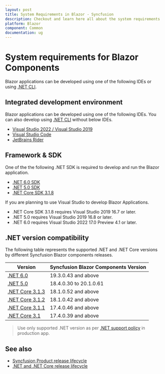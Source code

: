 ```yaml
---
layout: post
title: System Requirements in Blazor - Syncfusion
description: Checkout and learn here all about the system requirements needed to use Syncfusion Blazor Components.
platform: Blazor
component: Common
documentation: ug
---
```


# System requirements for Blazor Components

Blazor applications can be developed using one of the following IDEs or using [.NET CLI](https://docs.microsoft.com/en-us/dotnet/core/tools/).

## Integrated development environment

Blazor applications can be developed using one of the following IDEs. You can also develop using [.NET CLI](https://docs.microsoft.com/en-us/dotnet/core/tools/) without below IDEs.

* [Visual Studio 2022 / Visual Studio 2019](https://visualstudio.microsoft.com/vs/)
* [Visual Studio Code](https://code.visualstudio.com/download)
* [JetBrains Rider](https://www.jetbrains.com/rider/)

## Framework & SDK

One of the the following .NET SDK is required to develop and run the Blazor application.

* [.NET 6.0 SDK](https://dotnet.microsoft.com/download/dotnet/6.0)
* [.NET 5.0 SDK](https://dotnet.microsoft.com/download/dotnet/5.0) 
* [.NET Core SDK 3.1.8](https://dotnet.microsoft.com/download/dotnet-core/3.1)

If you are planning to use Visual Studio to develop Blazor Applications. 
* .NET Core SDK 3.1.8 requires Visual Studio 2019 16.7 or later.  
* .NET 5.0 requires Visual Studio 2019 16.8 or later.
* .NET 6.0 requires Visual Studio 2022 17.0 Preview 4.1 or later.

## .NET version compatibility

The following table represents the supported .NET and .NET Core versions by different Syncfusion Blazor components releases.

| Version | Syncfusion Blazor Components Version | 
| ------------- | ------------- |
| [.NET 6.0](https://devblogs.microsoft.com/dotnet/announcing-asp-net-core-in-net-6/) | 19.3.0.43 and above |
| [.NET 5.0](https://devblogs.microsoft.com/dotnet/announcing-asp-net-core-in-net-5/) | 18.4.0.30 to 20.1.0.61  |
| [.NET Core 3.1.3](https://devblogs.microsoft.com/dotnet/blazor-webassembly-3-2-0-release-candidate-now-available/) | 18.1.0.52 and above  |
| [.NET Core 3.1.2](https://devblogs.microsoft.com/dotnet/net-core-february-2020/) | 18.1.0.42 and above  |
| [.NET Core 3.1.1](https://devblogs.microsoft.com/dotnet/net-core-january-2020/) | 17.4.0.46  and above |
| [.NET Core 3.1](https://devblogs.microsoft.com/dotnet/asp-net-core-updates-in-net-core-3-1/) | 17.4.0.39 and above |

> Use only supported .NET version as per [.NET support policy](https://dotnet.microsoft.com/en-us/platform/support/policy/dotnet-core) in production app. 

## See also

* [Syncfusion Product release lifecycle](https://www.syncfusion.com/support/product-lifecycle/)
* [.NET and .NET Core release lifecycle](https://dotnet.microsoft.com/en-us/platform/support/policy/dotnet-core)
